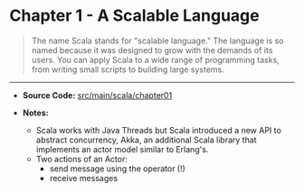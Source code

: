 
# Chapter 1 - A Scalable Language

> The name Scala stands for "scalable language." The language is so named because it was designed to grow with the demands of its users. You can apply Scala to a wide range of programming tasks, from writing small scripts to building large systems.

----
* **Source Code:** [src/main/scala/chapter01](src/main/scala/chapter01) 
* **Notes:**
 
    * Scala works with Java Threads but Scala introduced a new API to abstract concurrency, 
    Akka, an additional Scala library that implements an actor model similar to Erlang's.
    * Two actions of an Actor:
        * send message using the operator (!)
        * receive messages
